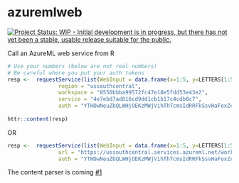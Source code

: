 # azuremlweb

[![Project Status: WIP - Initial development is in progress, but there has not yet been a stable, usable release suitable for the public.](http://www.repostatus.org/badges/latest/wip.svg)](http://www.repostatus.org/#wip)


Call an AzureML web service from R

```r
# Use your numbers (below are not real numbers)
# Be careful where you put your auth tokens
resp <-  requestService(list(WebInput = data.frame(x=1:5, y=LETTERS[1:5])),
                region = "ussouthcentral",
                workspace = "8550bbba99572fc47e18e5fdd53e43e2",
                service = "4e7ebd7ad816cd9dd1cb1b17c4cdb0c7",
                auth = "YTHDwNeuZbQLWHjOEKzMWjVihThTcmsIdRRFkSsvHaFoxZcKTjdFmFPaIsfN+OEdoZlGttMJQrzUPOvvLeCej==")
                
httr::content(resp)
```
OR

```r
resp <-  requestService(list(WebInput = data.frame(x=1:5, y=LETTERS[1:5])),
                url = "https://ussouthcentral.services.azureml.net/workspaces/8550bbba99572fc47e18e5fdd53e43e2/services/4e7ebd7ad816cd9dd1cb1b17c4cdb0c7/execute?api-version=2.0&details=true",
                auth = "YTHDwNeuZbQLWHjOEKzMWjVihThTcmsIdRRFkSsvHaFoxZcKTjdFmFPaIsfN+OEdoZlGttMJQrzUPOvvLeCej==")

```

The content parser is coming [#1](https://github.com/MangoTheCat/azuremlweb/issues/1)
